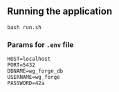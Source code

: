 ## Running the application
```
bash run.sh
```
### Params for ```.env``` file
```
HOST=localhost
PORT=5432
DBNAME=wg_forge_db
USERNAME=wg_forge
PASSWORD=42a
```
